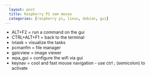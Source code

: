```yaml
---
  layout: post
  title: Raspberry PI sem mouse
  categories: [raspberry pi, linux, debian, gui]
---
```


* ALT+F2 = run a command on the gui
* CTRL+ALT+F1 = back to the terminal
* lxtask = visualize the tasks
* pcmanfm = file manager
* gpicview = image viewer
* wpa_gui = configure the wifi via gui
* keynav = cool and fast mouse navigation - use ctrl ; (semicolon) to activate
